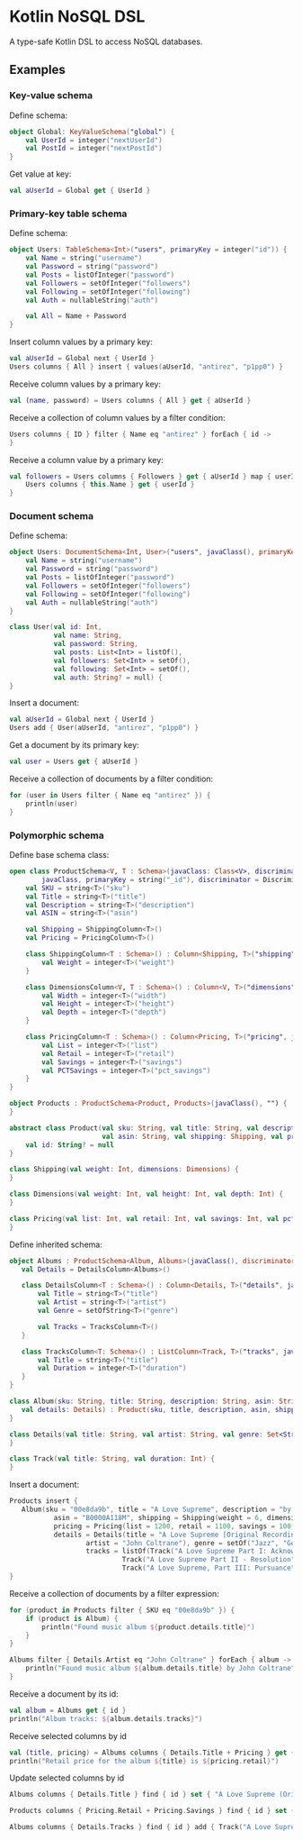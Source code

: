 # Kotlin NoSQL DSL

A type-safe Kotlin DSL to access NoSQL databases.

## Examples

### Key-value schema

Define schema:

```kotlin
object Global: KeyValueSchema("global") {
    val UserId = integer("nextUserId")
    val PostId = integer("nextPostId")
}
```

Get value at key:

```kotlin
val aUserId = Global get { UserId }
```

### Primary-key table schema

Define schema:

```kotlin
object Users: TableSchema<Int>("users", primaryKey = integer("id")) {
    val Name = string("username")
    val Password = string("password")
    val Posts = listOfInteger("password")
    val Followers = setOfInteger("followers")
    val Following = setOfInteger("following")
    val Auth = nullableString("auth")

    val All = Name + Password
}
```

Insert column values by a primary key:

```kotlin
val aUserId = Global next { UserId }
Users columns { All } insert { values(aUserId, "antirez", "p1pp0") }
```

Receive column values by a primary key:

```kotlin
val (name, password) = Users columns { All } get { aUserId }
```

Receive a collection of column values by a filter condition:

```kotlin
Users columns { ID } filter { Name eq "antirez" } forEach { id ->
}
```

Receive a column value by a primary key:

```kotlin
val followers = Users columns { Followers } get { aUserId } map { userId ->
    Users columns { this.Name } get { userId }
}
```

### Document schema

Define schema:

```kotlin
object Users: DocumentSchema<Int, User>("users", javaClass(), primaryKey = integer("id")) {
    val Name = string("username")
    val Password = string("password")
    val Posts = listOfInteger("password")
    val Followers = setOfInteger("followers")
    val Following = setOfInteger("following")
    val Auth = nullableString("auth")
}

class User(val id: Int,
           val name: String,
           val password: String,
           val posts: List<Int> = listOf(),
           val followers: Set<Int> = setOf(),
           val following: Set<Int> = setOf(),
           val auth: String? = null) {
}
```

Insert a document:

```kotlin
val aUserId = Global next { UserId }
Users add { User(aUserId, "antirez", "p1pp0") }
```

Get a document by its primary key:

```kotlin
val user = Users get { aUserId }
```

Receive a collection of documents by a filter condition:

```kotlin
for (user in Users filter { Name eq "antirez" }) {
    println(user)
}
```

### Polymorphic schema

Define base schema class:

```kotlin
open class ProductSchema<V, T : Schema>(javaClass: Class<V>, discriminator: String) : PolymorphicSchema<String, V>("products",
        javaClass, primaryKey = string("_id"), discriminator = Discriminator(string("type"), discriminator) ) {
    val SKU = string<T>("sku")
    val Title = string<T>("title")
    val Description = string<T>("description")
    val ASIN = string<T>("asin")

    val Shipping = ShippingColumn<T>()
    val Pricing = PricingColumn<T>()

    class ShippingColumn<T : Schema>() : Column<Shipping, T>("shipping", javaClass()) {
        val Weight = integer<T>("weight")
    }

    class DimensionsColumn<V, T : Schema>() : Column<V, T>("dimensions", javaClass()) {
        val Width = integer<T>("width")
        val Height = integer<T>("height")
        val Depth = integer<T>("depth")
    }

    class PricingColumn<T : Schema>() : Column<Pricing, T>("pricing", javaClass()) {
        val List = integer<T>("list")
        val Retail = integer<T>("retail")
        val Savings = integer<T>("savings")
        val PCTSavings = integer<T>("pct_savings")
    }
}

object Products : ProductSchema<Product, Products>(javaClass(), "") {
}

abstract class Product(val sku: String, val title: String, val description: String,
                       val asin: String, val shipping: Shipping, val pricing: Pricing) {
    val id: String? = null
}

class Shipping(val weight: Int, dimensions: Dimensions) {
}

class Dimensions(val weight: Int, val height: Int, val depth: Int) {
}

class Pricing(val list: Int, val retail: Int, val savings: Int, val pctSavings: Int) {
}
```

Define inherited schema:

 ```kotlin
object Albums : ProductSchema<Album, Albums>(javaClass(), discriminator = "Audio Album") {
    val Details = DetailsColumn<Albums>()

    class DetailsColumn<T : Schema>() : Column<Details, T>("details", javaClass()) {
        val Title = string<T>("title")
        val Artist = string<T>("artist")
        val Genre = setOfString<T>("genre")

        val Tracks = TracksColumn<T>()
    }

    class TracksColumn<T: Schema>() : ListColumn<Track, T>("tracks", javaClass()) {
        val Title = string<T>("title")
        val Duration = integer<T>("duration")
    }
}

class Album(sku: String, title: String, description: String, asin: String, shipping: Shipping, pricing: Pricing,
    val details: Details) : Product(sku, title, description, asin, shipping, pricing) {
}

class Details(val title: String, val artist: String, val genre: Set<String>, val tracks: List<Track>) {
}

class Track(val title: String, val duration: Int) {
}
```

Insert a document:

 ```kotlin
Products insert {
    Album(sku = "00e8da9b", title = "A Love Supreme", description = "by John Coltrane",
            asin = "B0000A118M", shipping = Shipping(weight = 6, dimensions = Dimensions(10, 10, 1)),
            pricing = Pricing(list = 1200, retail = 1100, savings = 100, pctSavings = 8),
            details = Details(title = "A Love Supreme [Original Recording Reissued]",
                    artist = "John Coltrane"), genre = setOf("Jazz", "General")
                    tracks = listOf(Track("A Love Supreme Part I: Acknowledgement", 100),
                             Track("A Love Supreme Part II - Resolution", 200),
                             Track("A Love Supreme, Part III: Pursuance", 300))))
}
```

Receive a collection of documents by a filter expression:

```kotlin
for (product in Products filter { SKU eq "00e8da9b" }) {
    if (product is Album) {
        println("Found music album ${product.details.title}")
    }
}
```

```kotlin
Albums filter { Details.Artist eq "John Coltrane" } forEach { album ->
    println("Found music album ${album.details.title} by John Coltrane")
}
```

Receive a document by its id:

```kotlin
val album = Albums get { id }
println("Album tracks: ${album.details.tracks}")
```

Receive selected columns by id

```kotlin
val (title, pricing) = Albums columns { Details.Title + Pricing } get { id }
println("Retail price for the album ${title} is ${pricing.retail}")
```

Update selected columns by id

```kotlin
Albums columns { Details.Title } find { id } set { "A Love Supreme (Original Recording Reissued)" }
```

```kotlin
Products columns { Pricing.Retail + Pricing.Savings } find { id } set { values(1150, 50) }
```

```kotlin
Albums columns { Details.Tracks } find { id } add { Track("A Love Supreme, Part IV-Psalm", 400) }
```
